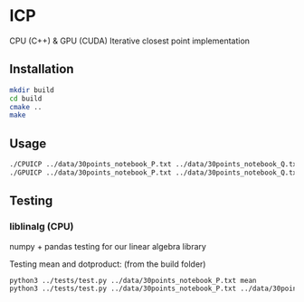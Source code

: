 # ICP
CPU (C++) &amp; GPU (CUDA) Iterative closest point implementation


## Installation

```bash
mkdir build
cd build
cmake ..
make
```

## Usage

```bash
./CPUICP ../data/30points_notebook_P.txt ../data/30points_notebook_Q.txt
./GPUICP ../data/30points_notebook_P.txt ../data/30points_notebook_Q.txt
```

## Testing

### liblinalg (CPU)

numpy + pandas testing for our linear algebra library

Testing mean and dotproduct: (from the build folder)

```bash
python3 ../tests/test.py ../data/30points_notebook_P.txt mean
python3 ../tests/test.py ../data/30points_notebook_P.txt ../data/30points_notebook_Q.txt dotproduct
```